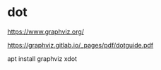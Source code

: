 # dot
https://www.graphviz.org/

https://graphviz.gitlab.io/_pages/pdf/dotguide.pdf

apt install graphviz xdot
